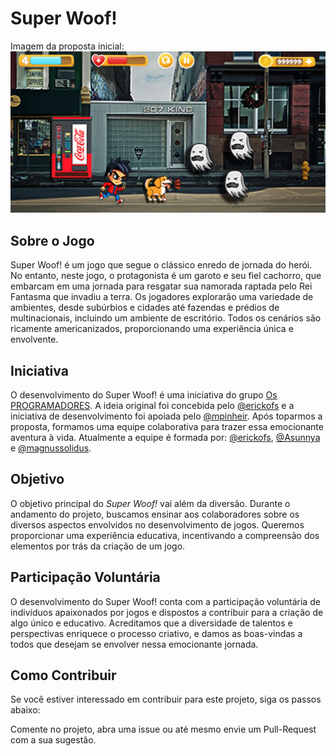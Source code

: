 # Super Woof!

Imagem da proposta inicial:
![Imagem da proposta inicial de Super Woof! apresentada no processo de seleção Trainee da Coca Cola](example_layout.jpg)

## Sobre o Jogo

Super Woof! é um jogo que segue o clássico enredo de jornada do herói. No entanto, neste jogo, o protagonista é um garoto e seu fiel cachorro, que embarcam em uma jornada para resgatar sua namorada raptada pelo Rei Fantasma que invadiu a terra. Os jogadores explorarão uma variedade de ambientes, desde subúrbios e cidades até fazendas e prédios de multinacionais, incluindo um ambiente de escritório. Todos os cenários são ricamente americanizados, proporcionando uma experiência única e envolvente.

## Iniciativa
O desenvolvimento do Super Woof! é uma iniciativa do grupo [Os PROGRAMADORES](https://osprogramadores.com/). A ideia original foi concebida pelo [@erickofs](https://github.com/erickofs) e a iniciativa de desenvolvimento foi apoiada pelo [@mpinheir](https://github.com/mpinheir). Após toparmos a proposta, formamos uma equipe colaborativa para trazer essa emocionante aventura à vida. Atualmente a equipe é formada por: [@erickofs](https://github.com/erickofs), [@Asunnya](https://github.com/Asunnya) e [@magnussolidus](https://github.com/magnussolidus).

## Objetivo
O objetivo principal do *Super Woof!* vai além da diversão. Durante o andamento do projeto, buscamos ensinar aos colaboradores sobre os diversos aspectos envolvidos no desenvolvimento de jogos. Queremos proporcionar uma experiência educativa, incentivando a compreensão dos elementos por trás da criação de um jogo.

## Participação Voluntária
O desenvolvimento do Super Woof! conta com a participação voluntária de indivíduos apaixonados por jogos e dispostos a contribuir para a criação de algo único e educativo. Acreditamos que a diversidade de talentos e perspectivas enriquece o processo criativo, e damos as boas-vindas a todos que desejam se envolver nessa emocionante jornada.

## Como Contribuir
Se você estiver interessado em contribuir para este projeto, siga os passos abaixo:

Comente no projeto, abra uma issue ou até mesmo envie um Pull-Request com a sua sugestão.
